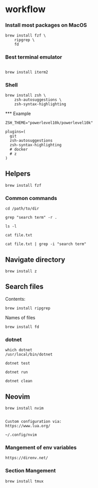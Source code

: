 # workflow

### Install most packages on MacOS

```
brew install fzf \
    ripgrep \
    fd
```


### Best terminal emulator

```

brew install iterm2
```

### Shell

```
brew install zsh \
    zsh-autosuggestions \
    zsh-syntax-highlighting
```

*** Example
```
ZSH_THEME="powerlevel10k/powerlevel10k"

plugins=(
  git
  zsh-autosuggestions
  zsh-syntax-highlighting
  # docker
  # z
)
```

## Helpers

```
brew install fzf
```

### Common commands

```
cd /path/to/dir
```

```
grep "search term" -r .
``` 

```
ls -l
```


```
cat file.txt
```


```
cat file.txt | grep -i "search term"
```



## Navigate directory

```
brew install z
```
## Search files

Contents:
```
brew install ripgrep 
```

Names of files
```
brew install fd
```


### dotnet 

```
which dotnet
/usr/local/bin/dotnet
```


```
dotnet test 
```

```
dotnet run
```

```
dotnet clean
```

## Neovim

```
brew install nvim


Custom configuration via:
https://www.lua.org/

~/.config/nvim

```

### Mangement of env variables 

```
https://direnv.net/
```

### Section Mangement

```
brew install tmux
```
